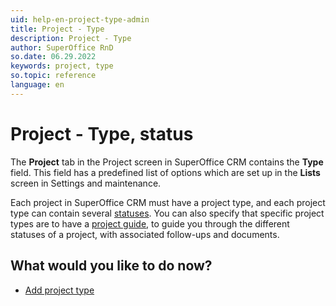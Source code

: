 ```yaml
---
uid: help-en-project-type-admin
title: Project - Type
description: Project - Type
author: SuperOffice RnD
so.date: 06.29.2022
keywords: project, type
so.topic: reference
language: en
---
```


# Project - Type, status

The **Project** tab in the Project screen in SuperOffice CRM contains the **Type** field. This field has a predefined list of options which are set up in the **Lists** screen in Settings and maintenance.

Each project in SuperOffice CRM must have a project type, and each project type can contain several [statuses][1]. You can also specify that specific project types are to have a [project guide][3], to guide you through the different statuses of a project, with associated follow-ups and documents.

## What would you like to do now?

* [Add project type][2]

<!-- Referenced links -->
[1]: project-status-admin.md
[2]: ../../../admin/lists/learn/project-type.md
[3]: project-guide-admin.md

<!-- Referenced images -->
